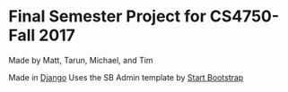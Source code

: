 # Final Semester Project for CS4750-Fall 2017
Made by Matt, Tarun, Michael, and Tim

Made in [Django](https://www.djangoproject.com/)
Uses the SB Admin template by [Start Bootstrap](https://startbootstrap.com/template-overviews/sb-admin/)
